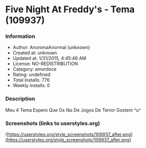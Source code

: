 # Five Night At Freddy's - Tema (109937)

### Information
- Author: AnonimaAnormal (unknown)
- Created at: unknown
- Updated at: 1/31/2015, 4:45:48 AM
- License: NO-REDISTRIBUTION
- Category: amordoce
- Rating: undefined
- Total installs: 776
- Weekly installs: 0


### Description
Meu 4 Tema Espero Que Os fãs De Jogos De Terror Gostem ^u^


### Screenshots (links to userstyles.org)
![https://userstyles.org/style_screenshots/109937_after.png](https://userstyles.org/style_screenshots/109937_after.png)


